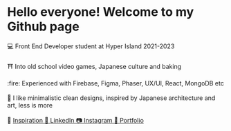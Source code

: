 <h1>Hello everyone! Welcome to my Github page</h1>

<p>💻 Front End Developer student at Hyper Island 2021-2023<br><br>
⛩ Into old school video games, Japanese culture and baking<br><br>
  :fire: Experienced with Firebase, Figma, Phaser, UX/UI, React, MongoDB etc
  <br><br>
  🌊 I like minimalistic clean designs, inspired by Japanese architecture and art, less is more
  <br><br>
  💙 <a href="https://www.mikiyakobayashi.com/">Inspiration
   💼 <a href="https://www.linkedin.com/in/ian-wallenberg-258bb521b/">LinkedIn
 📷 <a href="https://www.instagram.com/Vincentthefox/">Instagram
 💼 <a href="https://www.ianwallenberg.com/">Portfolio</p>
  
 <!---[![Anurag's GitHub stats](https://github-readme-stats.vercel.app/api?username=IanWallenberg)](https://github.com/IanWallenberg/github-readme-stats)
  
  [![Top Langs](https://github-readme-stats.vercel.app/api/top-langs/?username=IanWallenberg&layout=compact)](https://github.com/anuraghazra/github-readme-stats)--->
